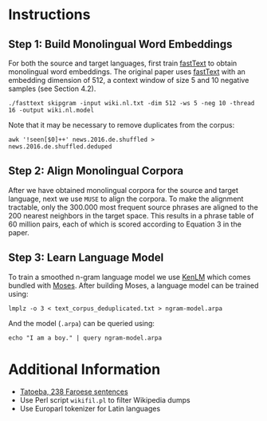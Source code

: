 # Instructions

## Step 1: Build Monolingual Word Embeddings

For both the source and target languages, first train [fastText](https://github.com/facebookresearch/fastText) to obtain monolingual word embeddings. The original paper uses [fastText](https://github.com/facebookresearch/fastText) with an embedding dimension of 512, a context window of size 5 and 10 negative samples (see Section 4.2).

    ./fasttext skipgram -input wiki.nl.txt -dim 512 -ws 5 -neg 10 -thread 16 -output wiki.nl.model

Note that it may be necessary to remove duplicates from the corpus:

    awk '!seen[$0]++' news.2016.de.shuffled > news.2016.de.shuffled.deduped

## Step 2: Align Monolingual Corpora

After we have obtained monolingual corpora for the source and target language, next we use `MUSE` to align the corpora. To make the alignment tractable, only the 300.000 most frequent source phrases are aligned to the 200 nearest neighbors in the target space. This results in a phrase table of 60 million pairs, each of which is scored according to Equation 3 in the paper.

## Step 3: Learn Language Model

To train a smoothed n-gram language model we use [KenLM](https://github.com/kpu/kenlm) which comes bundled with [Moses](http://www.statmt.org/moses/). After building Moses, a language model can be trained using:

    lmplz -o 3 < text_corpus_deduplicated.txt > ngram-model.arpa

And the model (`.arpa`) can be queried using:

    echo "I am a boy." | query ngram-model.arpa

# Additional Information

- [Tatoeba, 238 Faroese sentences](https://www.tatoeba.org/eng/sentences/show_all_in/fao/none/none/indifferent)
- Use Perl script `wikifil.pl` to filter Wikipedia dumps
- Use Europarl tokenizer for Latin languages 